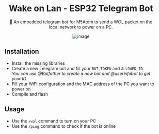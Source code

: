 <div align="center">

# Wake on Lan - ESP32 Telegram Bot

🤖 An embedded telegram bot for M5Atom to send a WOL packet on the local network to power on a PC.
  
![image](https://user-images.githubusercontent.com/6751621/186376085-caa39541-182e-44fb-b51b-762e792369a1.png)


</div>

## Installation
- Install the missing libraries
- Create a new Telegram bot and fill your `BOT_TOKEN` and `ALLOWED_ID`  
  _You can use @Botfather to create a new bot and @userinfobot to get your ID_
- Fill your WiFi configuration and the MAC address of the PC you want to power on
- Compile and flash

## Usage

- Use the `/wol` command to turn on your PC
- Use the `/ping` command to check if the bot is online
